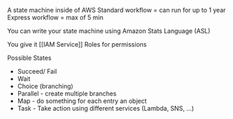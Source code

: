 A state machine inside of AWS
Standard workflow = can run for up to 1 year
Express workflow = max of 5 min

You can write your state machine using Amazon Stats Language (ASL)

You give it [[IAM Service]] Roles for permissions

Possible States
* Succeed/ Fail
* Wait
* Choice (branching)
* Parallel - create multiple branches
* Map - do something for each entry an object
* Task - Take action using different services (Lambda, SNS, ...)
